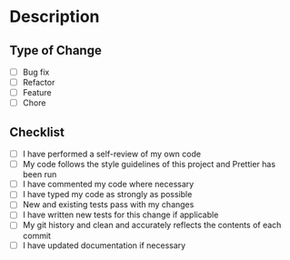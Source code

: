 # Description

<!--Please include a summary of the change and any relevant context to understand it.  -->

## Type of Change

<!-- Check the type of change this PR represents-->

- [ ] Bug fix
- [ ] Refactor
- [ ] Feature
- [ ] Chore

## Checklist

<!-- Check all that apply-->

- [ ] I have performed a self-review of my own code
- [ ] My code follows the style guidelines of this project and Prettier has been run
- [ ] I have commented my code where necessary
- [ ] I have typed my code as strongly as possible
- [ ] New and existing tests pass with my changes
- [ ] I have written new tests for this change if applicable
- [ ] My git history and clean and accurately reflects the contents of each commit
- [ ] I have updated documentation if necessary
